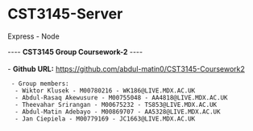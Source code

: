 # CST3145-Server
Express - Node

---- <b>CST3145 Group Coursework-2</b> ----
    <br> <br>
    - <b>Github URL:</b> https://github.com/abdul-matin0/CST3145-Coursework2 <br>
  <!-- - <b>Github client page URL:</b> https://abdul-matin0.github.io/CST3145-Client/ -->

     - Group members:
      - Wiktor Klusek - M00780216 - WK186@LIVE.MDX.AC.UK
      - Abdul-Rasaq Akewusure - M00755048 - AA4818@LIVE.MDX.AC.UK
      - Theevahar Srirangan - M00675232 - TS853@LIVE.MDX.AC.UK
      - Abdul-Matin Adebayo - M00869707 - AA5328@LIVE.MDX.AC.UK
      - Jan Ciepiela - M00779169 - JC1663@LIVE.MDX.AC.UK

